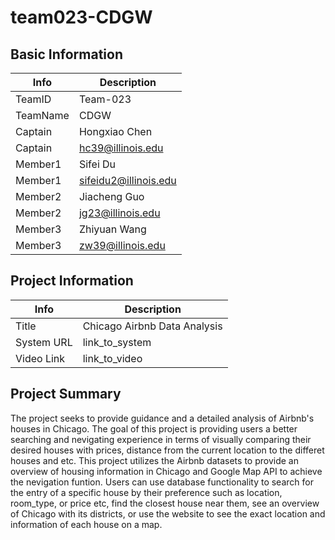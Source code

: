 # team023-CDGW

## Basic Information

|   Info      |        Description     |
| ----------- | ---------------------- |
| TeamID      |         Team-023       |
| TeamName    |           CDGW         |
| Captain     |      Hongxiao Chen     |
| Captain     |   hc39@illinois.edu    |
| Member1     |        Sifei Du        |
| Member1     | sifeidu2@illinois.edu  |
| Member2     |      Jiacheng Guo      |
| Member2     |    jg23@illinois.edu   |
| Member3     |       Zhiyuan Wang     |
| Member3     |   zw39@illinois.edu    |

## Project Information

|   Info      |        Description                     |
| ----------- | -------------------------------------- |
|  Title      |      Chicago Airbnb Data Analysis      |
| System URL  |      link_to_system                    |
| Video Link  |      link_to_video                     |

## Project Summary
The project seeks to provide guidance and a detailed analysis of Airbnb's houses in Chicago. The goal of this project is providing users a better searching and nevigating experience in terms of visually comparing their desired houses with prices, distance from the current location to the differet houses and etc. This project utilizes the Airbnb datasets to provide an overview of housing information in Chicago and Google Map API to achieve the nevigation funtion. Users can use database functionality to search for the entry of a specific house by their preference such as location, room_type, or price etc, find the closest house near them, see an overview of Chicago with its districts, or use the website to see the exact location and information of each house on a map.
